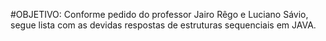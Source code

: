 #OBJETIVO:
Conforme pedido do professor Jairo Rêgo e Luciano Sávio, segue lista com as devidas respostas de estruturas sequenciais em JAVA. 

